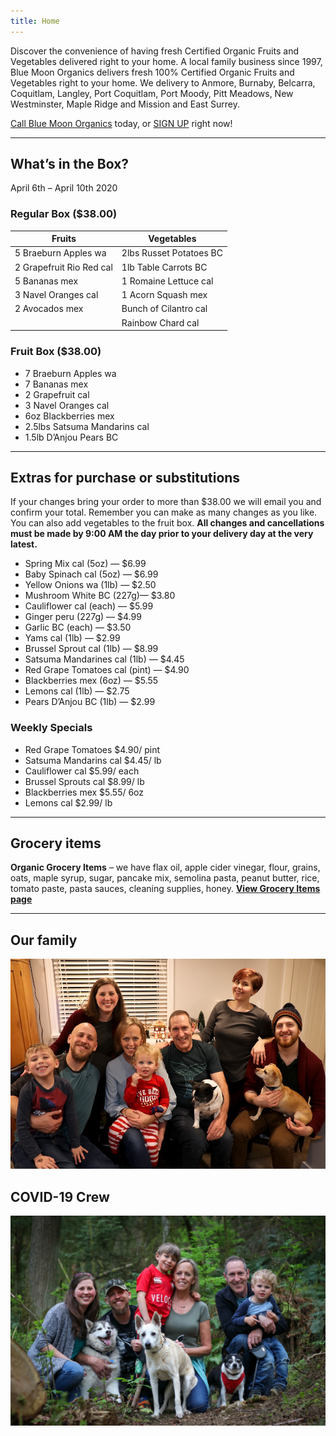 ```yaml
---
title: Home
---
```


Discover the convenience of having fresh Certified Organic Fruits and Vegetables delivered right to your home. A local family business since 1997, Blue Moon Organics delivers fresh 100% Certified Organic Fruits and Vegetables right to your home. We delivery to Anmore, Burnaby, Belcarra, Coquitlam, Langley, Port Coquitlam, Port Moody, Pitt Meadows, New Westminster, Maple Ridge and Mission and East Surrey.

[Call Blue Moon Organics](/contact-us) today, or [SIGN UP](/sign-up) right now!

---

## What’s in the Box?

April 6th – April 10th 2020

### Regular Box (\$38.00)

| Fruits                   | Vegetables              |
| ------------------------ | ----------------------- |
| 5 Braeburn Apples wa     | 2lbs Russet Potatoes BC |
| 2 Grapefruit Rio Red cal | 1lb Table Carrots BC    |
| 5 Bananas mex            | 1 Romaine Lettuce cal   |
| 3 Navel Oranges cal      | 1 Acorn Squash mex      |
| 2 Avocados mex           | Bunch of Cilantro cal   |
|                          | Rainbow Chard cal       |

### Fruit Box (\$38.00)

- 7 Braeburn Apples wa
- 7 Bananas mex
- 2 Grapefruit cal
- 3 Navel Oranges cal
- 6oz Blackberries mex
- 2.5lbs Satsuma Mandarins cal
- 1.5lb D’Anjou Pears BC

---

## Extras for purchase or substitutions

If your changes bring your order to more than \$38.00 we will email you and confirm your total. Remember you can make as many changes as you like. You can also add vegetables to the fruit box. **All changes and cancellations must be made by 9:00 AM the day prior to your delivery day at the very latest.**

- Spring Mix cal (5oz) — \$6.99
- Baby Spinach cal (5oz) — \$6.99
- Yellow Onions wa (1lb) — \$2.50
- Mushroom White BC (227g)— \$3.80
- Cauliflower cal (each) — \$5.99
- Ginger peru (227g) — \$4.99
- Garlic BC (each) — \$3.50
- Yams cal (1lb) — \$2.99
- Brussel Sprout cal (1lb) — \$8.99
- Satsuma Mandarines cal (1lb) — \$4.45
- Red Grape Tomatoes cal (pint) — \$4.90
- Blackberries mex (6oz) — \$5.55
- Lemons cal (1lb) — \$2.75
- Pears D’Anjou BC (1lb) — \$2.99

### Weekly Specials

- Red Grape Tomatoes \$4.90/ pint
- Satsuma Mandarins cal \$4.45/ lb
- Cauliflower cal \$5.99/ each
- Brussel Sprouts cal \$8.99/ lb
- Blackberries mex \$5.55/ 6oz
- Lemons cal \$2.99/ lb

---

## Grocery items

**Organic Grocery Items** – we have flax oil, apple cider vinegar, flour, grains, oats, maple syrup, sugar, pancake mix, semolina pasta, peanut butter, rice, tomato paste, pasta sauces, cleaning supplies, honey. [**View Grocery Items page**](/groceries)

---

## Our family

![](./uploads/IMG_1376-copy.jpg)

## COVID-19 Crew

![](./uploads/covid.jpg)
